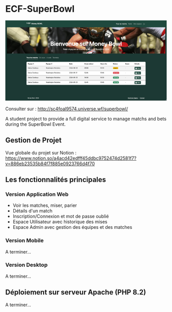 # ECF-SuperBowl

![cover](screenshot.png)

Consulter sur : <http://sc4foal9574.universe.wf/superbowl/>

A student project to provide a full digital service to manage matchs and bets during the SuperBowl Event.

## Gestion de Projet

Vue globale du projet sur Notion : <https://www.notion.so/a4acd42edfff45ddbc9752474d2581f7?v=886eb23535b84f7f885e0923766d4f70>

## Les fonctionnalités principales

### Version Application Web

* Voir les matches, miser, parier
* Détails d'un match
* Inscription/Connexion et mot de passe oublié
* Espace Utilisateur avec historique des mises
* Espace Admin avec gestion des équipes et des matches

### Version Mobile

A terminer...

### Version Desktop

A terminer...

## Déploiement sur serveur Apache (PHP 8.2)

A terminer...
